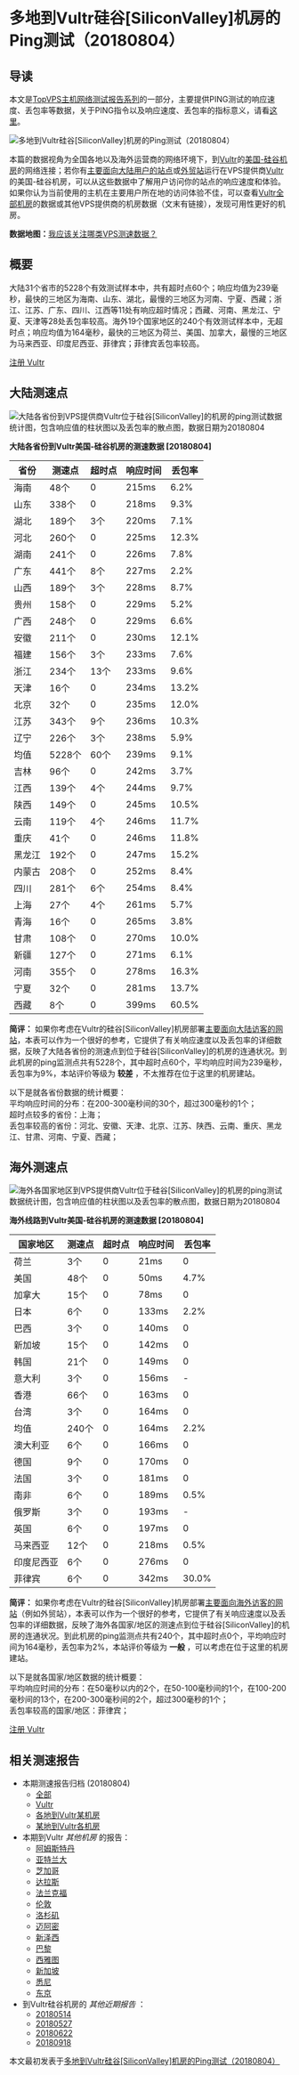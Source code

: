 #  多地到Vultr硅谷[SiliconValley]机房的Ping测试（20180804） 

## 导读

本文是[TopVPS主机网络测试报告系列](https://vps123.top/pingtest)的一部分，主要提供PING测试的响应速度、丢包率等数据，关于PING指令以及响应速度、丢包率的指标意义，请看[这里](https://vps123.top/what-is-ping.html)。

![多地到Vultr硅谷\[SiliconValley\]机房的Ping测试（20180804）](/images/thumbnails/to_vultr_SiliconValley.png)

本篇的数据视角为全国各地以及海外运营商的网络环境下，到[Vultr](https://vps123.top/go/vultr)的[美国-硅谷机房](https://vps123.top/vultr-facilities.html#siliconvalley)的网络连接；若你有[主要面向大陆用户的站点](https://vps123.top/website-for-mainland-users.html)或[外贸站](https://vps123.top/website-for-internation-trade.html)运行在VPS提供商[Vultr](https://vps123.top/go/vultr)的美国-硅谷机房，可以从这些数据中了解用户访问你的站点的响应速度和体验。如果你认为当前使用的主机在主要用户所在地的访问体验不佳，可以查看[Vultr全部机房](/vultr/isp/china/20180804-vultr-isp-china.md)的数据或其他VPS提供商的机房数据（文末有链接），发现可用性更好的机房。

**数据地图：**[我应该关注哪类VPS测速数据？](https://vps123.top/find-pingtest-data-you-need.html)

## 概要

大陆31个省市的5228个有效测试样本中，共有超时点60个；响应均值为239毫秒，最快的三地区为海南、山东、湖北，最慢的三地区为河南、宁夏、西藏；浙江、江苏、广东、四川、江西等11处有响应超时情况；西藏、河南、黑龙江、宁夏、天津等28处丢包率较高。海外19个国家地区的240个有效测试样本中，无超时点；响应均值为164毫秒，最快的三地区为荷兰、美国、加拿大，最慢的三地区为马来西亚、印度尼西亚、菲律宾；菲律宾丢包率较高。

[注册 Vultr](https://vps123.top/go/vultr/_btn1)

## 大陆测速点

![大陆各省份到VPS提供商Vultr位于硅谷\[SiliconValley\]的机房的ping测试数据统计图，包含响应值的柱状图以及丢包率的散点图，数据日期为20180804](/images/pingtests/vultr_20180804/plot_idc_vultr_usa-siliconvalley_20180804_mainland.png)

**大陆各省份到Vultr美国-硅谷机房的测速数据 [20180804]**

省份 | 测速点 | 超时点 | 响应时间 | 丢包率  
---|---|---|---|---  
海南 | 48个 | 0 | 215ms | 6.2%  
山东 | 338个 | 0 | 218ms | 9.3%  
湖北 | 189个 | 3个 | 220ms | 7.1%  
河北 | 260个 | 0 | 225ms | 12.3%  
湖南 | 241个 | 0 | 226ms | 7.8%  
广东 | 441个 | 8个 | 227ms | 2.2%  
山西 | 189个 | 3个 | 228ms | 8.7%  
贵州 | 158个 | 0 | 229ms | 5.2%  
广西 | 248个 | 0 | 229ms | 6.6%  
安徽 | 211个 | 0 | 230ms | 12.1%  
福建 | 156个 | 3个 | 233ms | 7.6%  
浙江 | 234个 | 13个 | 233ms | 9.6%  
天津 | 16个 | 0 | 234ms | 13.2%  
北京 | 32个 | 0 | 235ms | 12.0%  
江苏 | 343个 | 9个 | 236ms | 10.3%  
辽宁 | 226个 | 3个 | 238ms | 5.9%  
均值 | 5228个 | 60个 | 239ms | 9.1%  
吉林 | 96个 | 0 | 242ms | 3.7%  
江西 | 139个 | 4个 | 244ms | 9.7%  
陕西 | 149个 | 0 | 245ms | 10.5%  
云南 | 119个 | 4个 | 246ms | 11.7%  
重庆 | 41个 | 0 | 246ms | 11.8%  
黑龙江 | 192个 | 0 | 247ms | 15.2%  
内蒙古 | 208个 | 0 | 252ms | 8.4%  
四川 | 281个 | 6个 | 254ms | 8.4%  
上海 | 27个 | 4个 | 261ms | 5.7%  
青海 | 16个 | 0 | 265ms | 3.8%  
甘肃 | 108个 | 0 | 270ms | 10.0%  
新疆 | 127个 | 0 | 271ms | 6.1%  
河南 | 355个 | 0 | 278ms | 16.3%  
宁夏 | 32个 | 0 | 281ms | 13.7%  
西藏 | 8个 | 0 | 399ms | 60.5%  
  
**简评：** 如果你考虑在Vultr的硅谷[SiliconValley]机房部署[主要面向大陆访客的网站](website-for-mainland-users.html)，本表可以作为一个很好的参考，它提供了有关响应速度以及丢包率的详细数据，反映了大陆各省份的测速点到位于硅谷[SiliconValley]的机房的连通状况。到此机房的ping监测点共有5228个，其中超时点60个，平均响应时间为239毫秒，丢包率为9%，本站评价等级为 **较差** ，不太推荐在位于这里的机房建站。

以下是就各省份数据的统计概要：  
平均响应时间的分布：在200-300毫秒间的30个，超过300毫秒的1个；  
超时点较多的省份：上海；  
丢包率较高的省份：河北、安徽、天津、北京、江苏、陕西、云南、重庆、黑龙江、甘肃、河南、宁夏、西藏；

## 海外测速点

![海外各国家地区到VPS提供商Vultr位于硅谷\[SiliconValley\]的机房的ping测试数据统计图，包含响应值的柱状图以及丢包率的散点图，数据日期为20180804](/images/pingtests/vultr_20180804/plot_idc_vultr_usa-siliconvalley_20180804_overseas.png)

**海外线路到Vultr美国-硅谷机房的测速数据 [20180804]**

国家地区 | 测速点 | 超时点 | 响应时间 | 丢包率  
---|---|---|---|---  
荷兰 | 3个 | 0 | 21ms | 0  
美国 | 48个 | 0 | 50ms | 4.7%  
加拿大 | 15个 | 0 | 78ms | 0  
日本 | 6个 | 0 | 133ms | 2.2%  
巴西 | 3个 | 0 | 140ms | 0  
新加坡 | 15个 | 0 | 142ms | 0  
韩国 | 21个 | 0 | 149ms | 0  
意大利 | 3个 | 0 | 156ms | -  
香港 | 66个 | 0 | 163ms | 0  
台湾 | 3个 | 0 | 164ms | 0  
均值 | 240个 | 0 | 164ms | 2.2%  
澳大利亚 | 6个 | 0 | 166ms | 0  
德国 | 9个 | 0 | 170ms | 0  
法国 | 3个 | 0 | 181ms | 0  
南非 | 6个 | 0 | 189ms | 0.5%  
俄罗斯 | 3个 | 0 | 193ms | -  
英国 | 6个 | 0 | 197ms | 0  
马来西亚 | 12个 | 0 | 218ms | 0.5%  
印度尼西亚 | 6个 | 0 | 276ms | 0  
菲律宾 | 6个 | 0 | 342ms | 30.0%  
  
**简评：** 如果你考虑在Vultr的硅谷[SiliconValley]机房部署[主要面向海外访客的网站](https://vps123.top/website-for-internation-trade.html)（例如外贸站），本表可以作为一个很好的参考，它提供了有关响应速度以及丢包率的详细数据，反映了海外各国家/地区的测速点到位于硅谷[SiliconValley]的机房的连通状况。到此机房的ping监测点共有240个，其中超时点0个，平均响应时间为164毫秒，丢包率为2%，本站评价等级为 **一般** ，可以考虑在位于这里的机房建站。

以下是就各国家/地区数据的统计概要：  
平均响应时间的分布：在50毫秒以内的2个，在50-100毫秒间的1个，在100-200毫秒间的13个，在200-300毫秒间的2个，超过300毫秒的1个；  
丢包率较高的国家/地区：菲律宾；

[注册 Vultr](https://vps123.top/go/vultr/_btn2)

## 相关测速报告

  * 本期测速报告归档 (20180804) 
    * [全部](https://vps123.top/pingtests/20180804 "本期各VPS提供商全部测速报告")
    * [Vultr](https://vps123.top/pingtests/idc-vultr/20180804 "本期Vultr的全部测速报告")
    * [各地到Vultr某机房](https://vps123.top/pingtests/idc-vultr/isp-global/20180804 "以Vultr某机房为关注对象的视角，横向比较大陆各省份、海外各国家地区")
    * [某地到Vultr各机房](https://vps123.top/pingtests/idc-vultr/facility-all/20180804 "以大陆某省份为关注对象的视角，横向比较Vultr各机房")
  * 本期到Vultr _其他机房_ 的报告： 
    * [阿姆斯特丹](/vultr/idc/amsterdam/20180804-vultr-idc-amsterdam.md "多地到Vultr阿姆斯特丹机房的Ping测试 20180804")
    * [亚特兰大](/vultr/idc/atlanta/20180804-vultr-idc-atlanta.md "多地到Vultr亚特兰大机房的Ping测试 20180804")
    * [芝加哥](/vultr/idc/chicago/20180804-vultr-idc-chicago.md "多地到Vultr芝加哥机房的Ping测试 20180804")
    * [达拉斯](/vultr/idc/dallas/20180804-vultr-idc-dallas.md "多地到Vultr达拉斯机房的Ping测试 20180804")
    * [法兰克福](/vultr/idc/frankfurt/20180804-vultr-idc-frankfurt.md "多地到Vultr法兰克福机房的Ping测试 20180804")
    * [伦敦](/vultr/idc/london/20180804-vultr-idc-london.md "多地到Vultr伦敦机房的Ping测试 20180804")
    * [洛杉矶](/vultr/idc/losangeles/20180804-vultr-idc-losangeles.md "多地到Vultr洛杉矶机房的Ping测试 20180804")
    * [迈阿密](/vultr/idc/miami/20180804-vultr-idc-miami.md "多地到Vultr迈阿密机房的Ping测试 20180804")
    * [新泽西](/vultr/idc/newjersey/20180804-vultr-idc-newjersey.md "多地到Vultr新泽西机房的Ping测试 20180804")
    * [巴黎](/vultr/idc/paris/20180804-vultr-idc-paris.md "多地到Vultr巴黎机房的Ping测试 20180804")
    * [西雅图](/vultr/idc/seattle/20180804-vultr-idc-seattle.md "多地到Vultr西雅图机房的Ping测试 20180804")
    * [新加坡](/vultr/idc/singapore/20180804-vultr-idc-singapore.md "多地到Vultr新加坡机房的Ping测试 20180804")
    * [悉尼](/vultr/idc/sydney/20180804-vultr-idc-sydney.md "多地到Vultr悉尼机房的Ping测试 20180804")
    * [东京](/vultr/idc/tokyo/20180804-vultr-idc-tokyo.md "多地到Vultr东京机房的Ping测试 20180804")
  * 到Vultr硅谷机房的 _其他近期报告_ ： 
    * [20180514](/vultr/idc/siliconvalley/20180514-vultr-idc-siliconvalley.md "多地到Vultr硅谷机房的Ping测试 20180514")
    * [20180527](/vultr/idc/siliconvalley/20180527-vultr-idc-siliconvalley.md "多地到Vultr硅谷机房的Ping测试 20180527")
    * [20180622](/vultr/idc/siliconvalley/20180622-vultr-idc-siliconvalley.md "多地到Vultr硅谷机房的Ping测试 20180622")
    * [20180918](/vultr/idc/siliconvalley/20180918-vultr-idc-siliconvalley.md "多地到Vultr硅谷机房的Ping测试 20180918")



本文最初发表于[多地到Vultr硅谷[SiliconValley]机房的Ping测试（20180804）](https://vps123.top/pingtest/20180804-vultr-idc-siliconvalley.html)
